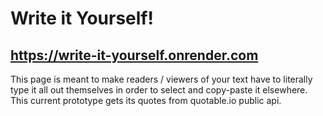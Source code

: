 # Write it Yourself!
## https://write-it-yourself.onrender.com
This page is meant to make readers / viewers of your text have to literally type it all out themselves in order to select and copy-paste it elsewhere. This current prototype gets its quotes from quotable.io public api.
